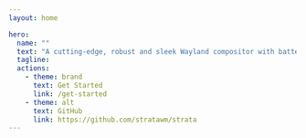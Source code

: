 ```yaml
---
layout: home

hero:
  name: ""
  text: "A cutting-edge, robust and sleek Wayland compositor with batteries included."
  tagline: 
  actions:
    - theme: brand
      text: Get Started
      link: /get-started
    - theme: alt
      text: GitHub
      link: https://github.com/stratawm/strata
---
```



